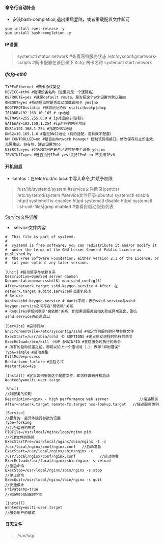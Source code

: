 
#### 命令行自动补全

- 安装bash-completion,退出重启登陆，或者重载配置文件即可
```
yum install epel-release -y
yum install bash-completion -y
```


#### IP设置

> systemctl status network #查看网络服务状态
> /etc/sysconfig/network-scripts #网卡配置在该目录下
> ifcfg-网卡名称
> systemctl start network

##### ifcfg-eth0
```
TYPE=Ethernet #网卡协议类型
DEVICE=eth0 #物理设备名称（这里只是一个逻辑名）
DEFROUTE=yes #就是default route，是否把这个eth设置为默认路由
ONBOOT=yes #系统启动时是否自动加载该网卡 yes|no
BOOTPROTO=static #获取地址协议 static|bootp|dhcp
IPADDR=192.168.10.165 # ip地址
NETMASK=255.255.0.0 # ip对应的子网掩码
GATEWAY=192.168.1.254 #ip对应的网关地址
DNS1=192.168.1.254 #指定DNS1地址
DNS2=10.165.1.6 #指定DNS2地址（有的话配，没有就不配置）
NM_CONTROLLED=no #是否由Network Manager 控制该网络接口。修改保存后立即生效，无需重启。但有坑，建议设置为no
USERCTL=yes #非ROOT用户是否允许控制整个设备 yes|no
IPV6INIT=yes #是否执行IPv6 yes:支持IPv6 no:不支持IPv6
```

#### 开机自启
- centos：在/etc/rc.d/rc.local中写入命令,并赋予权限
> /usr/lib/systemd/system #service文件目录(centos)
> /etc/systemd/system #service文件目录(ubuntu)
> systemctl enable  httpd
> systemctl is-enabled  httpd
> systemctl disable  httpd
> systemctl list-unit-files|grep enabled      #查看自启动服务列表

[Service文件详解](https://blog.csdn.net/Mr_Yang__/article/details/84133783)

- .service文件内容
```
#  This file is part of systemd.
#
#  systemd is free software; you can redistribute it and/or modify it
#  under the terms of the GNU Lesser General Public License as published by
#  the Free Software Foundation; either version 2.1 of the License, or
#  (at your option) any later version.

[Unit] #启动顺序与依赖关系
Description=OpenSSH server daemon
Documentation=man:sshd(8) man:sshd_config(5)
After=network.target sshd-keygen.service # After：在network.target,auditd.service启动后才启动
# Before
Wants=sshd-keygen.service # Wants字段：表示sshd.service与sshd-keygen.service之间存在"弱依赖"关系
# Requires字段则表示"强依赖"关系，即如果该服务启动失败或异常退出，那么sshd.service也必须退出

[Service] #启动行为
EnvironmentFile=/etc/sysconfig/sshd #指定当前服务的环境参数文件
ExecStart=/usr/sbin/sshd -D $OPTIONS #定义启动进程时执行的命令
ExecReload=/bin/kill -HUP $MAINPID #重启服务时执行的命令
# 所有的启动设置之前，都可以加上一个连词号（-），表示"抑制错误"
Type=simple #启动类型
KillMode=process
Restart=on-failure #重启方式
RestartSec=42s

[Install] #定义如何安装这个配置文件，即怎样做到开机启动
WantedBy=multi-user.targe
```


```
[Unit]                                                                                      //对服务的说明
Description=nginx - high performance web server              //描述服务
After=network.target remote-fs.target nss-lookup.target   //描述服务类别

[Service]                                                                                 //服务的一些具体运行参数的设置
Type=forking                                                                         //后台运行的形式
PIDFile=/usr/local/nginx/logs/nginx.pid                               //PID文件的路径
ExecStartPre=/usr/local/nginx/sbin/nginx -t -c /usr/local/nginx/conf/nginx.conf   //启动准备
ExecStart=/usr/local/nginx/sbin/nginx -c /usr/local/nginx/conf/nginx.conf           //启动命令
ExecReload=/usr/local/nginx/sbin/nginx -s reload                                                 //重启命令
ExecStop=/usr/local/nginx/sbin/nginx -s stop                                                       //停止命令
ExecQuit=/usr/local/nginx/sbin/nginx -s quit                                                        //快速停止
PrivateTmp=true                                                                  //给服务分配临时空间

[Install]
WantedBy=multi-user.target                                               //服务用户的模式
```

#### 日志文件
> /var/log/